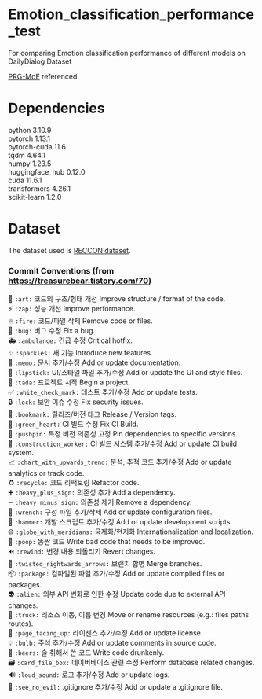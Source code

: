 # Emotion_classification_performance_test
For comparing Emotion classification performance of different models on DailyDialog Dataset

[PRG-MoE](https://github.com/jdjin3000/PRG-MoE) referenced

# Dependencies
python 3.10.9<br>
pytorch 1.13.1<br>
pytorch-cuda 11.6<br>
tqdm 4.64.1<br>
numpy 1.23.5<br>
huggingface_hub 0.12.0<br>
cuda 11.6.1<br>
transformers 4.26.1<br>
scikit-learn 1.2.0<br>

# Dataset
The dataset used is [RECCON dataset](https://github.com/declare-lab/RECCON).

### Commit Conventions (from https://treasurebear.tistory.com/70)
🎨	`:art:`	코드의 구조/형태 개선	Improve structure / format of the code.<br>
⚡️	`:zap:`	성능 개선	Improve performance.<br>
🔥	`:fire:`	코드/파일 삭제	Remove code or files.<br>
🐛	`:bug:`	버그 수정	Fix a bug.<br>
🚑	`:ambulance:`	긴급 수정	Critical hotfix.<br>
✨	`:sparkles:`	새 기능	Introduce new features.<br>
📝	`:memo:`	문서 추가/수정	Add or update documentation.<br>
💄	`:lipstick:`	UI/스타일 파일 추가/수정	Add or update the UI and style files.<br>
🎉	`:tada:`	프로젝트 시작	Begin a project.<br>
✅	`:white_check_mark:`	테스트 추가/수정	Add or update tests.<br>
🔒	`:lock:`	보안 이슈 수정	Fix security issues.<br>
🔖	`:bookmark:`	릴리즈/버전 태그	Release / Version tags.<br>
💚	`:green_heart:`	CI 빌드 수정	Fix CI Build.<br>
📌	`:pushpin:`	특정 버전 의존성 고정	Pin dependencies to specific versions.<br>
👷	`:construction_worker:`	CI 빌드 시스템 추가/수정	Add or update CI build system.<br>
📈	`:chart_with_upwards_trend:`	분석, 추적 코드 추가/수정	Add or update analytics or track code.<br>
♻️	`:recycle:`	코드 리팩토링	Refactor code.<br>
➕	`:heavy_plus_sign:`	의존성 추가	Add a dependency.<br>
➖	`:heavy_minus_sign:`	의존성 제거	Remove a dependency.<br>
🔧	`:wrench:`	구성 파일 추가/삭제	Add or update configuration files.<br>
🔨	`:hammer:`	개발 스크립트 추가/수정	Add or update development scripts.<br>
🌐	`:globe_with_meridians:`	국제화/현지화	Internationalization and localization.<br>
💩	`:poop:`	똥싼 코드	Write bad code that needs to be improved.<br>
⏪	`:rewind:`	변경 내용 되돌리기	Revert changes.<br>
🔀	`:twisted_rightwards_arrows:`	브랜치 합병	Merge branches.<br>
📦	`:package:`	컴파일된 파일 추가/수정	Add or update compiled files or packages.<br>
👽	`:alien:`	외부 API 변화로 인한 수정	Update code due to external API changes.<br>
🚚	`:truck:`	리소스 이동, 이름 변경	Move or rename resources (e.g.: files paths routes).<br>
📄	`:page_facing_up:`	라이센스 추가/수정	Add or update license.<br>
💡	`:bulb:`	주석 추가/수정	Add or update comments in source code.<br>
🍻	`:beers:`	술 취해서 쓴 코드	Write code drunkenly.<br>
🗃	`:card_file_box:`	데이버베이스 관련 수정	Perform database related changes.<br>
🔊	`:loud_sound:`	로그 추가/수정	Add or update logs.<br>
🙈	`:see_no_evil:`	.gitignore 추가/수정	Add or update a .gitignore file.<br>